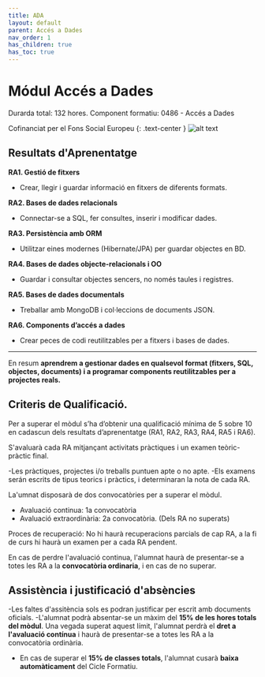 ```yaml
---
title: ADA
layout: default
parent: Accés a Dades
nav_order: 1
has_children: true
has_toc: true
---
```



# Módul Accés a Dades

Durarda total: 132 hores.
Component formatiu: 0486 - Accés a Dades

Cofinanciat per  el Fons Social Europeu
{: .text-center }
![alt text](/0Introducció/imatges/Imagen1-6.png)



## Resultats d'Aprenentatge


**RA1. Gestió de fitxers**
- Crear, llegir i guardar informació en fitxers de diferents formats.

**RA2. Bases de dades relacionals**
- Connectar-se a SQL, fer consultes, inserir i modificar dades.

**RA3. Persistència amb ORM**
- Utilitzar eines modernes (Hibernate/JPA) per guardar objectes en BD.

**RA4. Bases de dades objecte-relacionals i OO**
- Guardar i consultar objectes sencers, no només taules i registres.

**RA5. Bases de dades documentals**
- Treballar amb MongoDB i col·leccions de documents JSON.

**RA6. Components d’accés a dades**
- Crear peces de codi reutilitzables per a fitxers i bases de dades.

---

En resum **aprendrem a gestionar dades en qualsevol format (fitxers, SQL, objectes, documents) i a programar components reutilitzables per a projectes reals.**


## Criteris de Qualificació.

Per a superar el mòdul s’ha d’obtenir una qualificació mínima de 5 sobre 10 en cadascun dels resultats d’aprenentatge (RA1, RA2, RA3, RA4, RA5 i RA6).


S'avaluarà cada RA mitjançant activitats pràctiques i un examen teòric-pràctic final.

-Les pràctiques, projectes i/o treballs puntuen apte o no apte.
-Els examens serán escrits de tipus teorics i pràctics, i determinaran la nota de cada RA.

La'umnat disposarà de dos convocatòries per a superar el mòdul.

- Avaluació continua: 1a convocatòria
- Avaluació extraordinària: 2a convocatòria. (Dels RA no superats)

Proces de recuperació:
No hi haurà recuperacions parcials de cap RA, a la fi de curs hi haurà un examen per a cada RA pendent.

En cas de perdre l'avaluació continua, l'alumnat haurà de presentar-se a totes les RA a la **convocatòria ordinaria**, i en cas de no superar.


## Assistència i justificació d'absències

-Les faltes d'assitència sols es podran justificar per escrit amb documents oficials.
-L'alumnat podrà absentar-se un màxim del **15% de les hores totals del mòdul**. Una vegada superat aquest límit, l'alumnat perdrà el **dret a l'avaluació contínua** i haurà de presentar-se a totes les RA a la convocatòria ordinària.
- En cas de superar el **15% de classes totals**, l'alumnat cusarà **baixa automàticament** del Cicle Formatiu.



